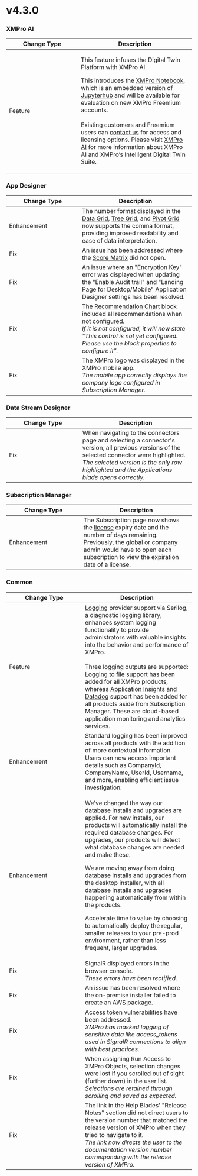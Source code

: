 # v4.3.0

### XMPro AI

<table><thead><tr><th width="179">Change Type</th><th>Description</th></tr></thead><tbody><tr><td>Feature</td><td><p>This feature infuses the Digital Twin Platform with XMPro AI. </p><p>This introduces the <a href="../../../concepts/xmpro-ai/xmpro-notebook.md">XMPro Notebook</a>, which is an embedded version of <a href="https://jupyter.org/hub">Jupyterhub</a> and will be available for evaluation on new XMPro Freemium accounts. <br><br>Existing customers and Freemium users can <a href="https://xmpro.com/contact-us/">contact us</a> for access and licensing options. Please visit <a href="https://xmpro.com/xmpro-ai/">XMPro AI</a> for more information about XMPro AI and XMPro’s Intelligent Digital Twin Suite.</p></td></tr></tbody></table>

### App Designer

<table><thead><tr><th width="182">Change Type</th><th>Description</th></tr></thead><tbody><tr><td>Enhancement</td><td>The number format displayed in the <a href="../../../blocks/basic/data-grid.md#columns">Data Grid</a>, <a href="../../../blocks/basic/tree-grid.md">Tree Grid</a>, and <a href="../../../blocks/visualizations/pivot-grid.md">Pivot Grid</a> now supports the comma format, providing improved readability and ease of data interpretation.</td></tr><tr><td>Fix</td><td>An issue has been addressed where the <a href="../../../concepts/recommendation/recommendation-scoring.md#viewing-the-recommendation-scoring">Score Matrix</a> did not open.</td></tr><tr><td>Fix</td><td>An issue where an "Encryption Key" error was displayed when updating the "Enable Audit trail" and "Landing Page for Desktop/Mobile" Application Designer settings has been resolved. </td></tr><tr><td>Fix</td><td>The <a href="../../../blocks/recommendations/recommendation-chart.md">Recommendation Chart</a> block included all recommendations when not configured.  <br><em>If it is not configured, it will now state "This control is not yet configured. Please use the block properties to configure it".</em></td></tr><tr><td>Fix</td><td>The XMPro logo was displayed in the XMPro mobile app. <br><em>The mobile app correctly displays the company logo configured in Subscription Manager.</em></td></tr></tbody></table>

### Data Stream Designer

<table><thead><tr><th width="183">Change Type</th><th>Description</th></tr></thead><tbody><tr><td>Fix</td><td>When navigating to the connectors page and selecting a connector's version, all previous versions of the selected connector were highlighted. <br><em>The selected version is the only row highlighted and the Applications blade opens correctly.</em></td></tr></tbody></table>

### Subscription Manager

<table><thead><tr><th width="186">Change Type</th><th>Description</th></tr></thead><tbody><tr><td>Enhancement</td><td>The Subscription page now shows the <a href="../../../administration/companies/manage-license.md#update-a-license">license</a> expiry date and the number of days remaining. Previously, the global or company admin would have to open each subscription to view the expiration date of a license.</td></tr></tbody></table>

### Common

<table><thead><tr><th width="190">Change Type</th><th>Description</th></tr></thead><tbody><tr><td>Feature</td><td><a href="../../../installation/3.-complete-installation/configure-logging-optional.md">Logging</a> provider support via Serilog, a diagnostic logging library, enhances system logging functionality to provide administrators with valuable insights into the behavior and performance of XMPro.<br><br>Three logging outputs are supported: <a href="../../../installation/3.-complete-installation/configure-logging-optional.md#logging-to-file">Logging to file</a> support has been added for all XMPro products, whereas <a href="../../../installation/3.-complete-installation/configure-logging-optional.md#application-insights">Application Insights</a> and <a href="../../../installation/3.-complete-installation/configure-logging-optional.md#datadog">Datadog</a> support has been added for all products aside from Subscription Manager. These are cloud-based application monitoring and analytics services. </td></tr><tr><td>Enhancement</td><td>Standard logging has been improved across all products with the addition of more contextual information. Users can now access important details such as CompanyId, CompanyName, UserId, Username, and more, enabling efficient issue investigation. </td></tr><tr><td>Enhancement</td><td><p>We've changed the way our database installs and upgrades are applied. For new installs, our products will automatically install the required database changes. For upgrades, our products will detect what database changes are needed and make these.</p><p></p><p>We are moving away from doing database installs and upgrades from the desktop installer, with all database installs and upgrades happening automatically from within the products.</p><p> </p><p>Accelerate time to value by choosing to automatically deploy the regular, smaller releases to your pre-prod environment, rather than less frequent, larger upgrades.</p></td></tr><tr><td>Fix</td><td>SignalR displayed errors in the browser console. <br><em>These errors have been rectified.</em> </td></tr><tr><td>Fix</td><td>An issue has been resolved where the on-premise installer failed to create an AWS package.</td></tr><tr><td>Fix</td><td>Access token vulnerabilities have been addressed.<br><em>XMPro has masked logging of sensitive data like access_tokens used in SignalR connections to align with best practices.</em></td></tr><tr><td>Fix</td><td>When assigning Run Access to XMPro Objects, selection changes were lost if you scrolled out of sight (further down) in the user list.<br><em>Selections are retained through scrolling and saved as expected.</em></td></tr><tr><td>Fix</td><td>The link in the Help Blades' "Release Notes" section did not direct users to the version number that matched the release version of XMPro when they tried to navigate to it. <br><em>The link now directs the user to the documentation version number corresponding with the release version of XMPro.</em></td></tr></tbody></table>
